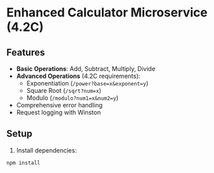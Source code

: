 # Enhanced Calculator Microservice (4.2C)

## Features

- **Basic Operations**: Add, Subtract, Multiply, Divide
- **Advanced Operations** (4.2C requirements):
  - Exponentiation (`/power?base=x&exponent=y`)
  - Square Root (`/sqrt?num=x`)
  - Modulo (`/modulo?num1=x&num2=y`)
- Comprehensive error handling
- Request logging with Winston

## Setup

1. Install dependencies:

```bash
npm install
```

